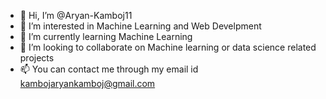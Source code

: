 - 👋 Hi, I’m @Aryan-Kamboj11
- 👀 I’m interested in Machine Learning and Web Develpment
- 🌱 I’m currently learning Machine Learning
- 💞️ I’m looking to collaborate on Machine learning or data science related projects
- 📫 You can contact me through my email id kambojaryankamboj@gmail.com

<!---
Aryan-Kamboj11/Aryan-Kamboj11 is a ✨ special ✨ repository because its `README.md` (this file) appears on your GitHub profile.
You can click the Preview link to take a look at your changes.
--->
